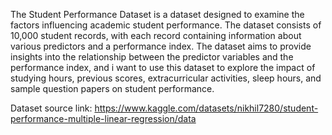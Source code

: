 The Student Performance Dataset is a dataset designed to examine the factors influencing academic student performance. The dataset consists of 10,000 student records, with each record containing information about various predictors and a performance index. The dataset aims to provide insights into the relationship between the predictor variables and the performance index, and i want to use this dataset to explore the impact of studying hours, previous scores, extracurricular activities, sleep hours, and sample question papers on student performance.

Dataset source link: https://www.kaggle.com/datasets/nikhil7280/student-performance-multiple-linear-regression/data
